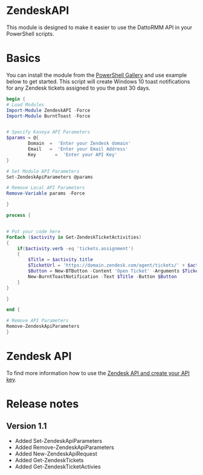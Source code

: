 # ZendeskAPI
This module is designed to make it easier to use the DattoRMM API in your PowerShell scripts.

# Basics

You can install the module from the [PowerShell Gallery](https://www.powershellgallery.com/packages/ZendeskAPI/1.0) and use example below to get started. This script will create Windows 10 toast notifications for any Zendesk tickets assigned to you the past 30 days.

```powershell
begin {
# Load Modules
Import-Module ZendeskAPI -Force
Import-Module BurntToast -Force


# Specify Kaseya API Parameters
$params = @{
		Domain	=  'Enter your Zendesk domain'
		Email  	=  'Enter your Email Address'
		Key  	  =  'Enter your API Key'
}

# Set Module API Parameters
Set-ZendeskApiParameters @params

# Remove Local API Parameters 
Remove-Variable params -Force

}

process {


# Put your code here
ForEach ($activity in Get-ZendeskTicketActivities)
{
	if($activity.verb -eq 'tickets.assignment')
	{
		$Title = $activity.title
		$TicketUrl = 'https://domain.zendesk.com/agent/tickets/' + $activity.object.ticket.id
		$Button = New-BTButton -Content 'Open Ticket' -Arguments $TicketUrl
		New-BurntToastNotification -Text $Title -Button $Button
	}
} 

}

end {

# Remove API Parameters
Remove-ZendeskApiParameters
}

```

# Zendesk API

To find more information how to use the [Zendesk API and create your API key](https://developer.zendesk.com/rest_api/docs/support/getting_started).

# Release notes

## Version 1.1
- Added Set-ZendeskApiParameters
- Added Remove-ZendeskApiParameters
- Added New-ZendeskApiRequest
- Added Get-ZendeskTickets
- Added Get-ZendeskTicketActivies
